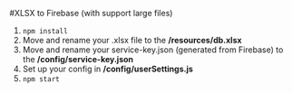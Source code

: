 #XLSX to Firebase (with support large files)


1. `npm install`
2. Move and rename your .xlsx file to the **/resources/db.xlsx**
3. Move and rename your service-key.json (generated from Firebase) to the **/config/service-key.json**
4. Set up your config in **/config/userSettings.js**
5. `npm start`